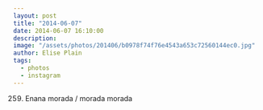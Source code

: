 ```yaml
---
layout: post
title: "2014-06-07"
date: 2014-06-07 16:10:00
description: 
image: "/assets/photos/201406/b0978f74f76e4543a653c72560144ec0.jpg"
author: Elise Plain
tags: 
  - photos
  - instagram
---
```


259. Enana morada / morada morada
<p></p>
